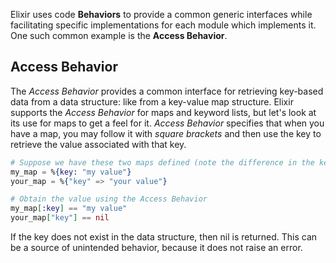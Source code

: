 Elixir uses code **Behaviors** to provide a common generic interfaces while facilitating specific implementations for each module which implements it. One such common example is the **Access Behavior**.

## Access Behavior

The _Access Behavior_ provides a common interface for retrieving key-based data from a data structure: like from a key-value map structure. Elixir supports the _Access Behavior_ for maps and keyword lists, but let's look at its use for maps to get a feel for it. _Access Behavior_ specifies that when you have a map, you may follow it with _square brackets_ and then use the key to retrieve the value associated with that key.

```elixir
# Suppose we have these two maps defined (note the difference in the key type)
my_map = %{key: "my value"}
your_map = %{"key" => "your value"}

# Obtain the value using the Access Behavior
my_map[:key] == "my value"
your_map["key"] == nil
```

If the key does not exist in the data structure, then nil is returned. This can be a source of unintended behavior, because it does not raise an error.
